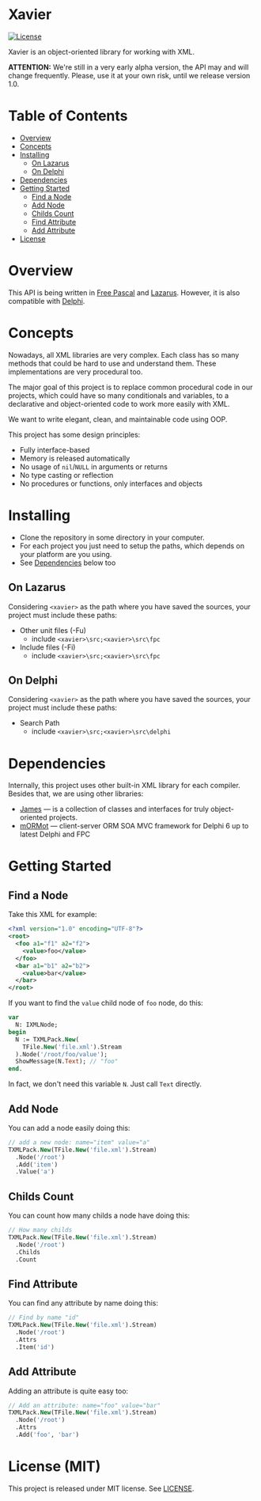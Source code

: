 # Xavier

[![License](https://img.shields.io/badge/license-MIT-green.svg)](https://github.com/mdbs99/xavier/blob/master/README.md)

Xavier is an object-oriented library for working with XML.

**ATTENTION:** We're still in a very early alpha version, the API may and will change frequently. Please, use it at your own risk, until we release version 1.0.

# Table of Contents

- [Overview](#overview)
- [Concepts](#concepts)
- [Installing](#installing)
  - [On Lazarus](#on-lazarus)
  - [On Delphi](#on-delphi)
- [Dependencies](#dependencies)
- [Getting Started](#getting-started)
  - [Find a Node](#find-a-node)
  - [Add Node](#add-node)
  - [Childs Count](#childs-count)
  - [Find Attribute](#find-attribute)
  - [Add Attribute](#add-attribute)
- [License](#license)

# Overview

This API is being written in [Free Pascal](https://freepascal.org/) and [Lazarus](http://www.lazarus-ide.org/). However, it is also compatible with [Delphi](https://www.embarcadero.com/products/delphi).

# Concepts

Nowadays, all XML libraries are very complex. Each class has so many methods that could be hard to use and understand them. These implementations are very procedural too.

The major goal of this project is to replace common procedural code in our projects, which could have so many conditionals and variables, to a declarative and object-oriented code to work more easily with XML.

We want to write elegant, clean, and maintainable code using OOP.

This project has some design principles:

* Fully interface-based
* Memory is released automatically
* No usage of `nil`/`NULL` in arguments or returns
* No type casting or reflection
* No procedures or functions, only interfaces and objects

# Installing

- Clone the repository in some directory in your computer.
- For each project you just need to setup the paths, which depends on your platform are you using.
- See [Dependencies](#dependencies) below too

## On Lazarus

Considering `<xavier>` as the path where you have saved the sources, your project must include these paths:

- Other unit files (-Fu)
  - include `<xavier>\src;<xavier>\src\fpc`
- Include files (-Fi)
  - include `<xavier>\src;<xavier>\src\fpc`

## On Delphi

Considering `<xavier>` as the path where you have saved the sources, your project must include these paths:

- Search Path
  - include `<xavier>\src;<xavier>\src\delphi`

# Dependencies

Internally, this project uses other built-in XML library for each compiler.
Besides that, we are using other libraries:

- [James](https://github.com/mdbs99/james) — is a collection of classes and interfaces for truly object-oriented projects.
- [mORMot](https://github.com/synopse/mORMot) — client-server ORM SOA MVC framework for Delphi 6 up to latest Delphi and FPC

# Getting Started

## Find a Node

Take this XML for example:

```xml
<?xml version="1.0" encoding="UTF-8"?>
<root>
  <foo a1="f1" a2="f2">
    <value>foo</value>
  </foo>
  <bar a1="b1" a2="b2">
    <value>bar</value>
  </bar>
</root>
```

If you want to find the `value` child node of `foo` node, do this:

```pascal
var
  N: IXMLNode;
begin
  N := TXMLPack.New(
    TFile.New('file.xml').Stream
  ).Node('/root/foo/value');
  ShowMessage(N.Text); // "foo"
end.
```
In fact, we don't need this variable `N`. Just call `Text` directly.

## Add Node

You can add a node easily doing this:

```pascal
// add a new node: name="item" value="a"
TXMLPack.New(TFile.New('file.xml').Stream)
  .Node('/root')
  .Add('item')
  .Value('a')
```

## Childs Count

You can count how many childs a node have doing this:

```pascal
// How many childs
TXMLPack.New(TFile.New('file.xml').Stream)
  .Node('/root')
  .Childs
  .Count
```

## Find Attribute

You can find any attribute by name doing this:

```pascal
// Find by name "id"
TXMLPack.New(TFile.New('file.xml').Stream)
  .Node('/root')
  .Attrs
  .Item('id')
```

## Add Attribute

Adding an attribute is quite easy too:

```pascal
// Add an attribute: name="foo" value="bar"
TXMLPack.New(TFile.New('file.xml').Stream)
  .Node('/root')
  .Attrs
  .Add('foo', 'bar')
```

# License (MIT)

This project is released under MIT license. See [LICENSE](LICENSE).
